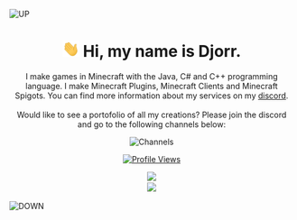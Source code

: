 ![UP](https://user-images.githubusercontent.com/72404424/188732122-1470f20d-fc48-4f91-9243-20307da78635.png)

<h1 align="center"><img src="https://raw.githubusercontent.com/ABSphreak/ABSphreak/master/gifs/Hi.gif" width="30px"> Hi, my name is Djorr.</h1>

<p align="center">I make games in Minecraft with the Java, C# and C++ programming language. I make Minecraft Plugins, Minecraft Clients and Minecraft Spigots. You can find more information about my services on my <a href="https://discord.rubixdevelopment.nl/">discord</a>.<br/><br/>Would like to see a portofolio of all my creations? Please join the discord and go to the following channels below:<br/></p>

<p align="center">
    <img src="https://i.gyazo.com/2c15ffb0ae96147df5367e34b68bf43c.png" alt="Channels">
</p>

<a href="https://github.com/Djorr">
  <p align="center">
    <img src="https://komarev.com/ghpvc/?username=Djorr" alt="Profile Views">
  </p>
</a>

<p align="center">
  <img src="https://github-readme-stats.vercel.app/api?username=Djorr&show_icons=true&theme=github_dark" /><br>
  <img src="https://github-readme-stats.vercel.app/api/top-langs/?username=Djorr&hide=TeX&layout=compact&theme=github_dark" />
</p>

![DOWN](https://user-images.githubusercontent.com/72404424/188732155-8323db96-01c9-4ec8-b451-96cb48c3ac58.png)
